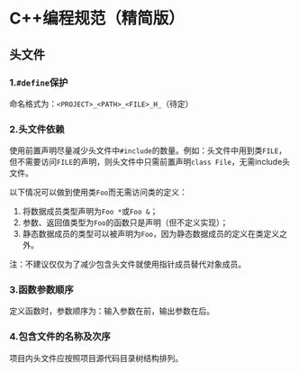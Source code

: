 # C++编程规范（精简版）

## 头文件

### 1.`#define`保护
命名格式为：`<PROJECT>_<PATH>_<FILE>_H_`（待定）

### 2.头文件依赖
使用前置声明尽量减少头文件中`#include`的数量。例如：头文件中用到类`FILE`，但不需要访问`FILE`的声明，则头文件中只需前置声明`class File`，无需include头文件。

以下情况可以做到使用类`Foo`而无需访问类的定义：
1. 将数据成员类型声明为`Foo *`或`Foo &`；
2. 参数、返回值类型为`Foo`的函数只是声明（但不定义实现）；
3. 静态数据成员的类型可以被声明为`Foo`，因为静态数据成员的定义在类定义之外。

注：不建议仅仅为了减少包含头文件就使用指针成员替代对象成员。

### 3.函数参数顺序
定义函数时，参数顺序为：输入参数在前，输出参数在后。

### 4.包含文件的名称及次序
项目内头文件应按照项目源代码目录树结构排列。